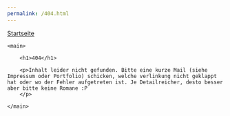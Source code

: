 ```yaml
---
permalink: /404.html
---
```

<a href="index.html">Startseite</a>

    <main>

        <h1>404</h1>

        <p>Inhalt leider nicht gefunden. Bitte eine kurze Mail (siehe Impressum oder Portfolio) schicken, welche verlinkung nicht geklappt hat oder wo der Fehler aufgetreten ist. Je Detailreicher, desto besser aber bitte keine Romane :P
        </p>

    </main>

